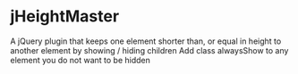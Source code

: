 jHeightMaster
=============

A jQuery plugin that keeps one element shorter than, or equal in height to another element by showing / hiding children 
Add class alwaysShow to any element you do not want to be hidden

